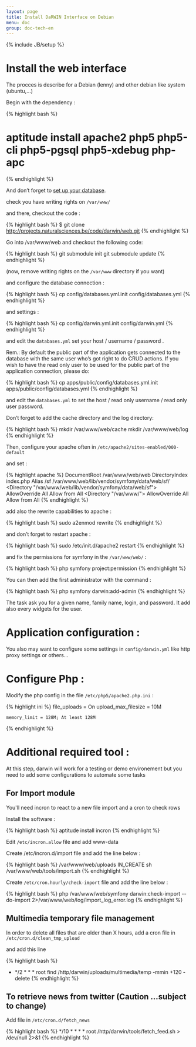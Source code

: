 ```yaml
---
layout: page
title: Install DaRWIN Interface on Debian
menu: doc
group: doc-tech-en
---
```

{% include JB/setup %}

Install the web interface
=========================

The procces is describe for a Debian (lenny) and other debian like
system (ubuntu,…)

Begin with the dependency :

{% highlight bash %}
# aptitude install apache2 php5 php5-cli php5-pgsql php5-xdebug php-apc
{% endhighlight %}

And don’t forget to [set up your database](01-install-db.html).

check you have writing rights on `/var/www/`

and there, checkout the code :

{% highlight bash %}
$ git clone http://projects.naturalsciences.be/code/darwin/web.git
{% endhighlight %}

Go into /var/www/web and checkout the following code:

{% highlight bash %}
 git submodule init
 git submodule update
{% endhighlight %}


(now, remove writing rights on the `/var/www` directory if you want)

and configure the database connection :

{% highlight bash %}
cp config/databases.yml.init config/databases.yml
{% endhighlight %}


and settings :

{% highlight bash %}
cp config/darwin.yml.init config/darwin.yml
{% endhighlight %}


and edit the `databases.yml` set your host / username / password .


Rem.: By default the public part of the application gets connected to
the database with the same user who’s got right to do CRUD actions.
 If you wish to have the read only user to be used for the public part
of the application connection, please do:

{% highlight bash %}
cp apps/public/config/databases.yml.init apps/public/config/databases.yml
{% endhighlight %}


and edit the `databases.yml` to set the host / read only username / read
only user password.

Don’t forget to add the cache directory and the log directory:

{% highlight bash %}
 mkdir /var/www/web/cache
 mkdir /var/www/web/log
{% endhighlight %}

Then, configure your apache often in `/etc/apache2/sites-enabled/000-default`

and set :

{% highlight apache %}
            DocumentRoot /var/www/web/web
            DirectoryIndex index.php
            Alias /sf /var/www/web/lib/vendor/symfony/data/web/sf/
            <Directory "/var/www/web/lib/vendor/symfony/data/web/sf">
                    AllowOverride All
                    Allow from All
            </Directory>
            <Directory "/var/www/">
                AllowOverride All
                Allow from All
            </Directory>
{% endhighlight %}

add also the rewrite capabilities to apache :

{% highlight bash %}
  sudo a2enmod rewrite
{% endhighlight %}


and don’t forget to restart apache :

{% highlight bash %}
 sudo /etc/init.d/apache2 restart
{% endhighlight %}

and fix the permissions for symfony in the `/var/www/web/` :

{% highlight bash %}
php symfony project:permission
{% endhighlight %}

You can then add the first administrator with the command :

{% highlight bash %}
 php symfony darwin:add-admin
{% endhighlight %}

The task ask you for a given name, family name, login, and password.
It add also every widgets for the user.

Application configuration :
===========================

You also may want to configure some settings in `config/darwin.yml` like http proxy settings or others...


Configure Php :
===========================

Modify the php config in the file `/etc/php5/apache2.php.ini` :

{% highlight ini %}
    file_uploads = On
    upload_max_filesize = 10M



    memory_limit = 128M; At least 128M

{% endhighlight %}


Additional required tool :
==========================

At this step, darwin will work for a testing or demo environement but you need to add some
configurations to automate some tasks

## For Import module

You'll need incron to react to a new file import and a cron to check rows

Install the software :

{% highlight bash %}
  aptitude install incron
{% endhighlight %}

Edit `/etc/incron.allow` file and add www-data

Create /etc/incron.d/import file and add the line below :

{% highlight bash %}
    /var/www/web/uploads IN_CREATE sh /var/www/web/tools/import.sh
{% endhighlight %}


Create `/etc/cron.hourly/check-import` file and add the line below :

{% highlight bash %}
    php /var/www/web/symfony darwin:check-import --do-import 2>/var/www/web/log/import_log_error.log
{% endhighlight %}


## Multimedia temporary file management

In order to delete all files that are older than X hours, add a cron
file in `/etc/cron.d/clean_tmp_upload`

and add this line

{% highlight bash %}
*  */2   * * *   root  find /http/darwin/uploads/multimedia/temp -mmin +120 -delete
{% endhighlight %}



## To retrieve news from twitter (Caution ...subject to change)

Add file in `/etc/cron.d/fetch_news`

{% highlight bash %}
*/10 * * * *     root /http/darwin/tools/fetch_feed.sh > /dev/null 2>&1
{% endhighlight %}
